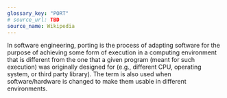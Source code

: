 ```yaml
---
glossary_key: "PORT"
# source_url: TBD
source_name: Wikipedia
---
```


In software engineering, porting is the process of adapting software for the purpose of achieving some form of execution in a computing environment that is different from the one that a given program (meant for such execution) was originally designed for (e.g., different CPU, operating system, or third party library). The term is also used when software/hardware is changed to make them usable in different environments.

